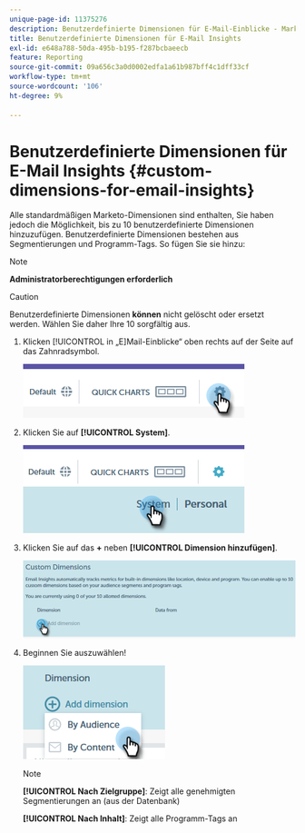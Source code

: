 ```yaml
---
unique-page-id: 11375276
description: Benutzerdefinierte Dimensionen für E-Mail-Einblicke - Marketo-Dokumente - Produktdokumentation
title: Benutzerdefinierte Dimensionen für E-Mail Insights
exl-id: e648a788-50da-495b-b195-f287bcbaeecb
feature: Reporting
source-git-commit: 09a656c3a0d0002edfa1a61b987bff4c1dff33cf
workflow-type: tm+mt
source-wordcount: '106'
ht-degree: 9%

---
```


# Benutzerdefinierte Dimensionen für E-Mail Insights {#custom-dimensions-for-email-insights}

Alle standardmäßigen Marketo-Dimensionen sind enthalten, Sie haben jedoch die Möglichkeit, bis zu 10 benutzerdefinierte Dimensionen hinzuzufügen. Benutzerdefinierte Dimensionen bestehen aus Segmentierungen und Programm-Tags. So fügen Sie sie hinzu:

>[!NOTE]
>
>**Administratorberechtigungen erforderlich**

>[!CAUTION]
>
>Benutzerdefinierte Dimensionen **können** nicht gelöscht oder ersetzt werden. Wählen Sie daher Ihre 10 sorgfältig aus.

1. Klicken [!UICONTROL  in „E]Mail-Einblicke“ oben rechts auf der Seite auf das Zahnradsymbol.

   ![](assets/cd1.png)

1. Klicken Sie auf **[!UICONTROL System]**.

   ![](assets/cd2.png)

1. Klicken Sie auf das **+** neben **[!UICONTROL Dimension hinzufügen]**.

   ![](assets/cd3.png)

1. Beginnen Sie auszuwählen!

   ![](assets/cd4.png)

   >[!NOTE]
   >
   >**[!UICONTROL Nach Zielgruppe]**: Zeigt alle genehmigten Segmentierungen an (aus der Datenbank)
   >
   >**[!UICONTROL Nach Inhalt]**: Zeigt alle Programm-Tags an
